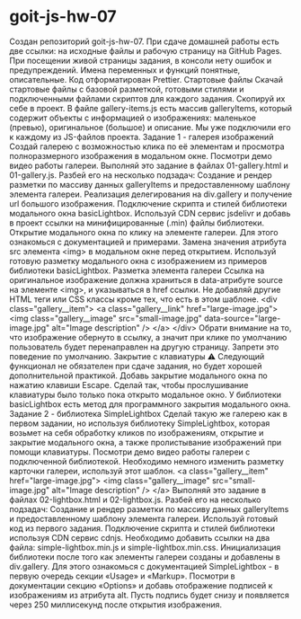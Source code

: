 # goit-js-hw-07
Создан репозиторий goit-js-hw-07. При сдаче домашней работы есть две ссылки: на исходные файлы и рабочую страницу на GitHub Pages. При посещении живой страницы задания, в консоли нету ошибок и предупреждений. Имена переменных и функций понятные, описательные. Код отформатирован Prettier. Стартовые файлы Скачай стартовые файлы с базовой разметкой, готовыми стилями и подключенными файлами скриптов для каждого задания. Скопируй их себе в проект.  В файле gallery-items.js есть массив galleryItems, который содержит объекты с информацией о изображениях: маленькое (превью), оригинальное (большое) и описание. Мы уже подключили его к каждому из JS-файлов проекта.  Задание 1 - галерея изображений Создай галерею с возможностью клика по её элементам и просмотра полноразмерного изображения в модальном окне. Посмотри демо видео работы галереи.  Выполняй это задание в файлах 01-gallery.html и 01-gallery.js. Разбей его на несколько подзадач:  Создание и рендер разметки по массиву данных galleryItems и предоставленному шаблону элемента галереи. Реализация делегирования на div.gallery и получение url большого изображения. Подключение скрипта и стилей библиотеки модального окна basicLightbox. Используй CDN сервис jsdelivr и добавь в проект ссылки на минифицированные (.min) файлы библиотеки. Открытие модального окна по клику на элементе галереи. Для этого ознакомься с документацией и примерами. Замена значения атрибута src элемента &lt;img> в модальном окне перед открытием. Используй готовую разметку модального окна с изображением из примеров библиотеки basicLightbox. Разметка элемента галереи Ссылка на оригинальное изображение должна храниться в data-атрибуте source на элементе &lt;img>, и указываться в href ссылки. Не добавляй другие HTML теги или CSS классы кроме тех, что есть в этом шаблоне.  &lt;div class="gallery__item">   &lt;a class="gallery__link" href="large-image.jpg">     &lt;img       class="gallery__image"       src="small-image.jpg"       data-source="large-image.jpg"       alt="Image description"     />   &lt;/a> &lt;/div>  Обрати внимание на то, что изображение обернуто в ссылку, а значит при клике по умолчанию пользователь будет перенаправлен на другую страницу. Запрети это поведение по умолчанию.  Закрытие с клавиатуры ⚠️ Следующий функционал не обязателен при сдаче задания, но будет хорошей дополнительной практикой.  Добавь закрытие модального окна по нажатию клавиши Escape. Сделай так, чтобы прослушивание клавиатуры было только пока открыто модальное окно. У библиотеки basicLightbox есть метод для программного закрытия модального окна.  Задание 2 - библиотека SimpleLightbox Сделай такую же галерею как в первом задании, но используя библиотеку SimpleLightbox, которая возьмет на себя обработку кликов по изображениям, открытие и закрытие модального окна, а также пролистывание изображений при помощи клавиатуры.  Посмотри демо видео работы галереи с подключенной библиотекой.  Необходимо немного изменить разметку карточки галереи, используй этот шаблон.  &lt;a class="gallery__item" href="large-image.jpg">   &lt;img class="gallery__image" src="small-image.jpg" alt="Image description" /> &lt;/a>  Выполняй это задание в файлах 02-lightbox.html и 02-lightbox.js. Разбей его на несколько подзадач:  Создание и рендер разметки по массиву данных galleryItems и предоставленному шаблону элемента галереи. Используй готовый код из первого задания. Подключение скрипта и стилей библиотеки используя CDN сервис cdnjs. Необходимо добавить ссылки на два файла: simple-lightbox.min.js и simple-lightbox.min.css. Инициализация библиотеки после того как элементы галереи созданы и добавлены в div.gallery. Для этого ознакомься с документацией SimpleLightbox - в первую очередь секции «Usage» и «Markup». Посмотри в документации секцию «Options» и добавь отображение подписей к изображениям из атрибута alt. Пусть подпись будет снизу и появляется через 250 миллисекунд после открытия изображения.
